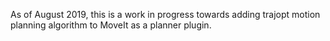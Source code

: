 As of August 2019, this is a work in progress towards adding trajopt motion planning algorithm to MoveIt as a planner plugin.

